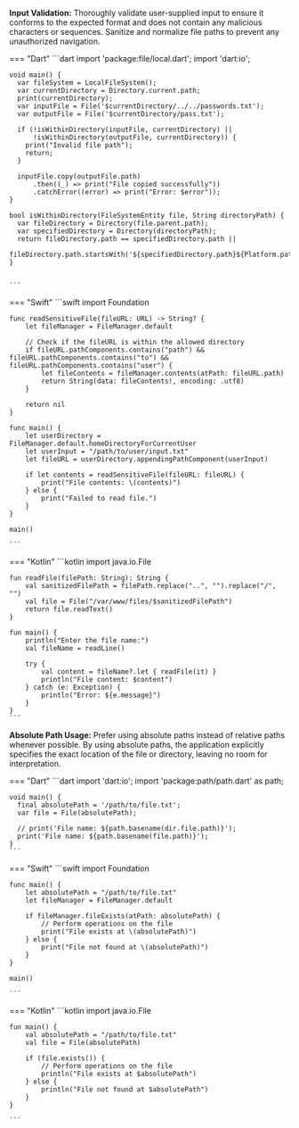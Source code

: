 **Input Validation:** Thoroughly validate user-supplied input to ensure it conforms to the expected format and does
not contain any malicious characters or sequences. Sanitize and normalize file paths to prevent any 
unauthorized navigation.

=== "Dart"
	```dart
	import 'package:file/local.dart';
	import 'dart:io';
	
	void main() {
	  var fileSystem = LocalFileSystem();
	  var currentDirectory = Directory.current.path;
	  print(currentDirectory);
	  var inputFile = File('$currentDirectory/../../passwords.txt');
	  var outputFile = File('$currentDirectory/pass.txt');
	
	  if (!isWithinDirectory(inputFile, currentDirectory) ||
	      !isWithinDirectory(outputFile, currentDirectory)) {
	    print("Invalid file path");
	    return;
	  }
	
	  inputFile.copy(outputFile.path)
	      .then((_) => print("File copied successfully"))
	      .catchError((error) => print("Error: $error"));
	}
	
	bool isWithinDirectory(FileSystemEntity file, String directoryPath) {
	  var fileDirectory = Directory(file.parent.path);
	  var specifiedDirectory = Directory(directoryPath);
	  return fileDirectory.path == specifiedDirectory.path ||
	      fileDirectory.path.startsWith('${specifiedDirectory.path}${Platform.pathSeparator}');
	}
	
	
	```


=== "Swift"
	```swift
	import Foundation
	
	func readSensitiveFile(fileURL: URL) -> String? {
	    let fileManager = FileManager.default
	    
	    // Check if the fileURL is within the allowed directory
	    if fileURL.pathComponents.contains("path") && fileURL.pathComponents.contains("to") && fileURL.pathComponents.contains("user") {
	        let fileContents = fileManager.contents(atPath: fileURL.path)
	        return String(data: fileContents!, encoding: .utf8)
	    }
	    
	    return nil
	}
	
	func main() {
	    let userDirectory = FileManager.default.homeDirectoryForCurrentUser
	    let userInput = "/path/to/user/input.txt"
	    let fileURL = userDirectory.appendingPathComponent(userInput)
	    
	    if let contents = readSensitiveFile(fileURL: fileURL) {
	        print("File contents: \(contents)")
	    } else {
	        print("Failed to read file.")
	    }
	}
	
	main()
	
	```



=== "Kotlin"
	```kotlin
	import java.io.File
	
	fun readFile(filePath: String): String {
	    val sanitizedFilePath = filePath.replace("..", "").replace("/", "")
	    val file = File("/var/www/files/$sanitizedFilePath")
	    return file.readText()
	}
	
	fun main() {
	    println("Enter the file name:")
	    val fileName = readLine()
	
	    try {
	        val content = fileName?.let { readFile(it) }
	        println("File content: $content")
	    } catch (e: Exception) {
	        println("Error: ${e.message}")
	    }
	}
	```


**Absolute Path Usage:** Prefer using absolute paths instead of relative paths whenever possible. By using absolute paths, the application explicitly specifies the exact location of the file or directory, leaving no room for interpretation.

=== "Dart"
	```dart
	import 'dart:io';
	import 'package:path/path.dart' as path;
	
	void main() {
	  final absolutePath = '/path/to/file.txt';
	  var file = File(absolutePath);
	  
	  // print('File name: ${path.basename(dir.file.path)}');
	  print('File name: ${path.basename(file.path)}');
	}
	```


=== "Swift"
	```swift
	import Foundation
	
	func main() {
	    let absolutePath = "/path/to/file.txt"
	    let fileManager = FileManager.default
	
	    if fileManager.fileExists(atPath: absolutePath) {
	        // Perform operations on the file
	        print("File exists at \(absolutePath)")
	    } else {
	        print("File not found at \(absolutePath)")
	    }
	}
	
	main()
	
	```


=== "Kotlin"
	```kotlin
	import java.io.File
	
	fun main() {
	    val absolutePath = "/path/to/file.txt"
	    val file = File(absolutePath)
	
	    if (file.exists()) {
	        // Perform operations on the file
	        println("File exists at $absolutePath")
	    } else {
	        println("File not found at $absolutePath")
	    }
	}
	
	```